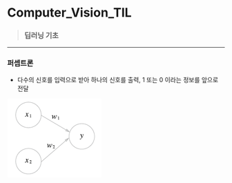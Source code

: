 # Computer_Vision_TIL

> ### 딥러닝 기초


***

### 퍼셉트론
- 다수의 신호를 입력으로 받아 하나의 신호를 출력, 1 또는 0 이라는 정보를 앞으로 전달

![Alt text](image.png)
